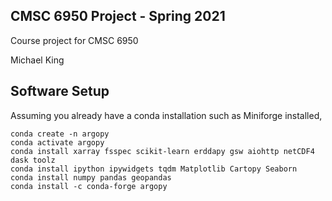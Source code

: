 ## CMSC 6950 Project - Spring 2021

Course project for CMSC 6950

Michael King


## Software Setup

Assuming you already have a conda installation such as Miniforge installed,


    conda create -n argopy
    conda activate argopy
    conda install xarray fsspec scikit-learn erddapy gsw aiohttp netCDF4 dask toolz
    conda install ipython ipywidgets tqdm Matplotlib Cartopy Seaborn
    conda install numpy pandas geopandas
    conda install -c conda-forge argopy






